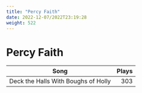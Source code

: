 ```yaml
---
title: "Percy Faith"
date: 2022-12-07/2022T23:19:28
weight: 522
---
```


# Percy Faith

 Song | Plays 
----- | -----:
Deck the Halls With Boughs of Holly | 303
